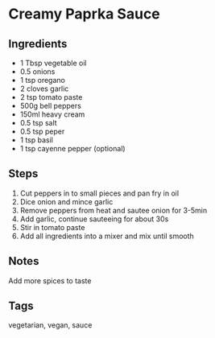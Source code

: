 # Creamy Paprka Sauce

## Ingredients

* 1 Tbsp vegetable oil 
* 0.5 onions 
* 1 tsp oregano 
* 2 cloves garlic 
* 2 tsp tomato paste
* 500g bell peppers 
* 150ml heavy cream 
* 0.5 tsp salt 
* 0.5 tsp peper
* 1 tsp basil 
* 1 tsp cayenne pepper (optional)

## Steps

1. Cut peppers in to small pieces and pan fry in oil 
2. Dice onion and mince garlic
3. Remove peppers from heat and sautee onion for 3-5min
4. Add garlic, continue sauteeing for about 30s 
5. Stir in tomato paste
6. Add all ingredients into a mixer and mix until smooth

## Notes

Add more spices to taste

## Tags
vegetarian, vegan, sauce
